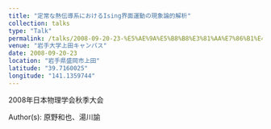 ```yaml
---
title: "定常な熱伝導系におけるIsing界面運動の現象論的解析"
collection: talks
type: "Talk"
permalink: /talks/2008-09-20-23-%E5%AE%9A%E5%B8%B8%E3%81%AA%E7%86%B1%E4%BC%9D%E5%B0%8E%E7%B3%BB%E3%81%AB%E3%81%8A%E3%81%91%E3%82%8BIsing%E7%95%8C%E9%9D%A2%E9%81%8B%E5%8B%95
venue: "岩手大学上田キャンパス"
date: 2008-09-20-23
location: "岩手県盛岡市上田"
latitude: "39.7160025"
longitude: "141.1359744"
---
```


2008年日本物理学会秋季大会

Author(s): 原野和也、湯川諭
